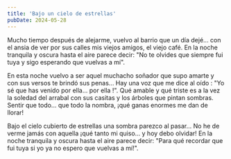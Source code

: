 ```yaml
---
title: 'Bajo un cielo de estrellas'
pubDate: 2024-05-28
---
```


Mucho tiempo después de alejarme,
vuelvo al barrio que un día dejé...
con el ansia de ver por sus calles
mis viejos amigos, el viejo café.
En la noche tranquila y oscura
hasta el aire parece decir:
"No te olvides que siempre fui tuya
y sigo esperando que vuelvas a mí".

En esta noche vuelvo a ser
aquel muchacho soñador
que supo amarte y con sus versos
te brindó sus penas...
Hay una voz que me dice al oído :
"Yo sé que has venido
por ella... por ella !".
Qué amable y qué triste es a la vez
la soledad del arrabal
con sus casitas y los árboles que pintan sombras.
Sentir que todo... que todo la nombra,
¡qué ganas enormes me dan de llorar!

Bajo el cielo cubierto de estrellas
una sombra parezco al pasar...
No he de verme jamás con aquella
¡qué tanto mi quiso... y hoy debo olvidar!
En la noche tranquila y oscura
hasta el aire parece decir:
"Para qué recordar que fui tuya
si yo ya no espero que vuelvas a mí!".